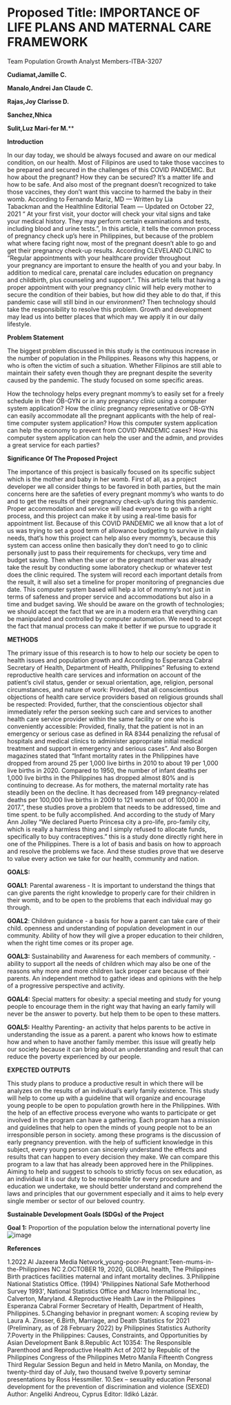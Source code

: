 # Proposed Title: IMPORTANCE OF LIFE PLANS AND MATERNAL CARE FRAMEWORK

Team Population Growth Analyst Members-ITBA-3207

 **Cudiamat,Jamille C.**
 
 **Manalo,Andrei Jan Claude C.**
 
 **Rajas,Joy Clarisse D.**
 
 **Sanchez,Nhica**
 
 **Sulit,Luz Mari-fer M.****
 
  

 **Introduction**

In our day today, we should be always focused and aware on our medical condition, on our health. Most of Filipinos are used to take those vaccines to be prepared and secured in the challenges of this COVID PANDEMIC. But how about the pregnant? How they can be secured? It’s a matter life and how to be safe. And also most of the pregnant doesn’t recognized to take those vaccines, they don’t want this vaccine to harmed the baby in their womb. According to Fernando Mariz, MD — Written by Lia Tabackman and the Healthline Editorial Team — Updated on October 22, 2021 “ At your first visit, your doctor will check your vital signs and take your medical history. They may perform certain examinations and tests, including blood and urine tests.”, In this article, it tells the common process of pregnancy check up’s here in Philippines, but because of the problem what where facing right now, most of the pregnant doesn’t able to go and get their pregnancy check-up results. According CLEVELAND CLINIC to “Regular appointments with your healthcare provider throughout your pregnancy are important to ensure the health of you and your baby. In addition to medical care, prenatal care includes education on pregnancy and childbirth, plus counseling and support.”. This article tells that having a proper appointment with your pregnancy clinic will help every mother to secure the condition of their babies, but how did they able to do that, if this pandemic case will still bind in our environment? Then technology should take the responsibility to resolve this problem. Growth and development may lead us into better places that which may we apply it in our daily lifestyle.

**Problem Statement**

The biggest problem discussed in this study is the continuous increase in the number of population in the Philippines. Reasons why this happens, or who is often the victim of such a situation. Whether Filipinos are still able to maintain their safety even though they are pregnant despite the severity caused by the pandemic. The study focused on some specific areas.

How the technology helps every pregnant mommy’s to easily set for a freely schedule in their OB-GYN or in any pregnancy clinic using a computer system application?
How the clinic pregnancy representative or OB-GYN can easily accommodate all the pregnant applicants with the help of real-time computer system application?
How this computer system application can help the economy to prevent from COVID PANDEMIC cases?
How this computer system application can help the user and the admin, and provides a great service for each parties?

**Significance Of The Proposed Project**


The importance of this project is basically focused on its specific subject which is the mother and baby in her womb. First of all, as a project developer we all consider things to be favored in both parties, but the main concerns here are the safeties of every pregnant mommy’s who wants to do and to get the results of their pregnancy check-up’s during this pandemic. Proper accommodation and service will lead everyone to go with a right process, and this project can make it by using a real-time basis for appointment list. Because of this COVID PANDEMIC we all know that a lot of us was trying to set a good term of allowance budgeting to survive in daily needs, that’s how this project can help also every mommy’s, because this system can access online then basically they don’t need to go to clinic personally just to pass their requirements for checkups, very time and budget saving. Then when the user or the pregnant mother was already take the result by conducting some laboratory checkup or whatever test does the clinic required. The system will record each important details from the result, it will also set a timeline for proper monitoring of pregnancies due date. This computer system based will help a lot of mommy’s not just in terms of safeness and proper service and accommodations but also in a time and budget saving. We should be aware on the growth of technologies; we should accept the fact that we are in a modern era that everything can be manipulated and controlled by computer automation. We need to accept the fact that manual process can make it better if we pursue to upgrade it


**METHODS**

The primary issue of this research is to how to help our society be open to health issues and population growth and According to Esperanza Cabral Secretary of Health, Department of Health, Philippines” Refusing to extend reproductive health care services and information on account of the patient’s civil status, gender or sexual orientation, age, religion, personal circumstances, and nature of work: Provided, that all conscientious objections of health care service providers based on religious grounds shall be respected: Provided, further, that the conscientious objector shall immediately refer the person seeking such care and services to another health care service provider within the same facility or one who is conveniently accessible: Provided, finally, that the patient is not in an emergency or serious case as defined in RA 8344 penalizing the refusal of hospitals and medical clinics to administer appropriate initial medical treatment and support in emergency and serious cases”. And also Borgen magazines stated that “Infant mortality rates in the Philippines have dropped from around 25 per 1,000 live births in 2010 to about 19 per 1,000 live births in 2020. Compared to 1950, the number of infant deaths per 1,000 live births in the Philippines has dropped almost 80% and is continuing to decrease. As for mothers, the maternal mortality rate has steadily been on the decline. It has decreased from 149 pregnancy-related deaths per 100,000 live births in 2009 to 121 women out of 100,000 in 2017.”, these studies prove a problem that needs to be addressed, time and time spent. to be fully accomplished. And according to the study of Mary Ann Jolley “We declared Puerto Princesa city a pro-life, pro-family city, which is really a harmless thing and I simply refused to allocate funds, specifically to buy contraceptives.” this is a study done directly right here in one of the Philippines. There is a lot of basis and basis on how to approach and resolve the problems we face. And these studies prove that we deserve to value every action we take for our health, community and nation.



**GOALS:**

**GOAL1**: Parental awareness - It is important to understand the things that can give parents the right knowledge to properly care for their children in their womb, and to be open to the problems that each individual may go through.

**GOAL2**: Children guidance - a basis for how a parent can take care of their child. openness and understanding of population development in our community. Ability of how they will give a proper education to their children, when the right time comes or its proper age.

**GOAL3:** Sustainability and Awareness for each members of community. -  ability to support all the needs of children which may also be one of the reasons why more and more children lack proper care because of their parents. An independent method to gather ideas and opinions with the help of a progressive perspective and activity.

**GOAL4:** Special matters for obesity: a special meeting and study for young people to encourage them in the right way that having an early family will never be the answer to poverty. but help them to be open to these matters.

**GOAL5:** Healthy Parenting- an activity that helps parents to be active in understanding the issue as a parent. a parent who knows how to estimate how and when to have another family member. this issue will greatly help our society because it can bring about an understanding and result that can reduce the poverty experienced by our people.



**EXPECTED OUTPUTS**

This study plans to produce a productive result in which there will be analyzes on the results of an individual’s early family existence. This study will help to come up with a guideline that will organize and encourage young people to be open to population growth here in the Philippines. With the help of an effective process everyone who wants to participate or get involved in the program can have a gathering. Each program has a mission and guidelines that help to open the minds of young people not to be an irresponsible person in society. among these programs is the discussion of early pregnancy prevention. with the help of sufficient knowledge in this subject, every young person can sincerely understand the effects and results that can happen to every decision they make. We can compare this program to a law that has already been approved here in the Philippines. Aiming to help and suggest to schools to strictly focus on sex education, as an individual it is our duty to be responsible for every procedure and education we undertake, we should better understand and comprehend the laws and principles that our government especially and it aims to help every single member or sector of our beloved country.



**Sustainable Development Goals (SDGs) of the Project**

**Goal 1:**  Proportion of the population below the international poverty line![image](https://user-images.githubusercontent.com/103089516/172954219-c36b51b1-19af-43c7-acab-d132dc48423d.png)



**References**

1.2022 Al Jazeera Media Network_young-poor-Pregnant:Teen-mums-in-the-Philippines NC
2.OCTOBER 19, 2020, GLOBAL health, The Philippines Birth practices facilities maternal and infant mortality declines.
3.Philippine National Statistics Office. (1994) 'Philippines National Safe Motherhood Survey 1993', National Statistics Office and Macro International Inc., Calverton, Maryland.
4.Reproductive Health Law in the Philippines Esperanza Cabral Former Secretary of Health, Department of Health, Philippines.
5.Changing behavior in pregnant women: A scoping review by Laura A. Zinsser,
6.Birth, Marriage, and Death Statistics for 2021 (Preliminary, as of 28 February 2022) by Philippines Statistics Authority
7.Poverty in the Philippines: Causes, Constraints, and Opportunities by Asian Development Bank
8.Republic Act 10354: The Responsible Parenthood and Reproductive Health Act of 2012 by Republic of the Philippines
Congress of the Philippines
Metro Manila Fifteenth Congress Third Regular Session
Begun and held in Metro Manila, on Monday, the twenty-third day of July, two thousand twelve
9.poverty seminar presentations by Ross Hessmiller.
10.Sex – sexuality education Personal development for the prevention of discrimination and violence (SEXED) Author: Angeliki Andreou, Cyprus Editor: Ildikó Lázár.

